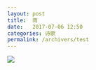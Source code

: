 ```yaml
---
layout: post
title:  雨
date:   2017-07-06 12:50
categories: 诗歌
permalink: /archivers/test
---
```


![](http://upload-images.jianshu.io/upload_images/1420306-a6b162e7231cb421.jpg?imageMogr2/auto-orient/strip%7CimageView2/2/w/1080/q/50)